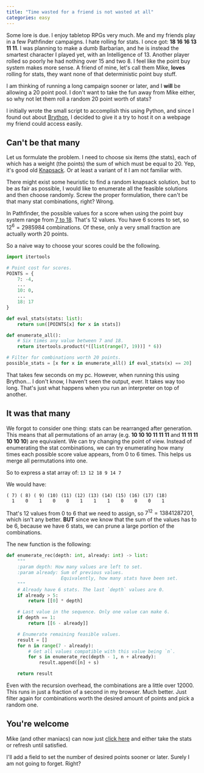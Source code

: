 ```yaml
---
title: "Time wasted for a friend is not wasted at all"
categories: easy
---
```

Some lore is due. I enjoy tabletop RPGs very much. Me and my friends play in a
few Pathfinder campaigns. I hate rolling for stats. I once got:
**18 16 16 13 11 11**. I was planning to make a dumb Barbarian, and he is
instead the smartest character I played yet, with an Intelligence of 13.
Another player rolled so poorly he had nothing over 15 and two 8.
I feel like the point buy system makes more sense. A friend of mine, let's call
them Mike, **loves** rolling for stats, they want none of that deterministic
point buy stuff.

I am thinking of running a long campaign sooner or later, and I **will** be
allowing a 20 point pool. I don't want to take the fun away from Mike either, so
why not let them roll a random 20 point worth of stats?

I initially wrote the small script to accomplish this using Python, and since I
found out about [Brython](https://brython.info/), I decided to give it a try to host it on a webpage my friend could access easily.

## Can't be that many

Let us formulate the problem. I need to choose
six items (the stats), each of which has a weight (the points) the sum of which
must be equal to 20. Yep, it's good old
[Knapsack](https://en.wikipedia.org/wiki/Knapsack_problem). Or at least a
variant of it I am not familiar with.

There might exist some heuristic to find a random knapsack solution, but to be
as fair as possible, I would like to enumerate all the feasible solutions and
then choose randomly. Screw the proper formulation, there can't be that many
stat combinations, right? Wrong.

In Pathfinder, the possible values for a score when using the point buy system
range from [7 to 18](https://www.d20pfsrd.com/basics-ability-scores/ability-scores/).
That's 12 values. You have 6 scores to set, so $12^{6} = 2985984$ combinations. Of these, only a very small fraction are actually worth 20 points.

So a naive way to choose your scores could be the following.

```python
import itertools

# Point cost for scores.
POINTS = {
    7: -4,
    ...
    10: 0,
    ...
    18:	17
}

def eval_stats(stats: list):
    return sum([POINTS[x] for x in stats])

def enumerate_all():
    # Six times any value between 7 and 18.
    return itertools.product(*([list(range(7, 19))] * 6))

# Filter for combinations worth 20 points.
possible_stats = [x for x in enumerate_all() if eval_stats(x) == 20]
```

That takes few seconds on my pc. However, when running this using Brython...
I don't know, I haven't seen the output, ever. It takes way too long. That's
just what happens when you run an interpreter on top of another.

## It was that many

We forgot to consider one thing: stats can be rearranged after generation. This
means that all permutations of an array (e.g. **10 10 10 11 11 11** and
**11 11 11 10 10 10**) are equivalent. We can try changing the point of view.
Instead of enumerating the stat combinations, we can try enumerating how many
times each possible score value appears, from 0 to 6 times. This helps us
merge all permutations into one.

So to express a stat array of: `13 12 18 9 14 7`

We would have:
```
( 7) ( 8) ( 9) (10) (11) (12) (13) (14) (15) (16) (17) (18)
  1    0    1    0    0    1    1    1    0    0    0    1
```

That's 12 values from 0 to 6 that we need to assign, so $7^{12} = 13841287201$,
which isn't any better. **BUT** since we know that the sum of the values has to
be 6, because we have 6 stats, we can prune a large portion of the combinations.

The new function is the following:

```python
def enumerate_rec(depth: int, already: int) -> list:
    """
    :param depth: How many values are left to set.
    :param already: Sum of previous values.
                    Equivalently, how many stats have been set.
    """
    # Already have 6 stats. The last `depth` values are 0.
    if already > 5:
        return [[0] * depth]

    # Last value in the sequence. Only one value can make 6.
    if depth == 1:
        return [[6 - already]]

    # Enumerate remaining feasible values.
    result = []
    for n in range(7 - already):
        # Get all values compatible with this value being `n`.
        for s in enumerate_rec(depth - 1, n + already):
            result.append([n] + s)

    return result
```

Even with the recursion overhead, the combinations are a little over 12000. This
runs in just a fraction of a second in my browser. Much better. Just filter
again for combinations worth the desired amount of points and pick a random one.

## You're welcome

Mike (and other maniacs) can now just [click here](/projects/mike/mike.html)
and either take the stats or refresh until satisfied.

I'll add a field to set the number of desired points sooner or later. Surely I
am not going to forget. Right?